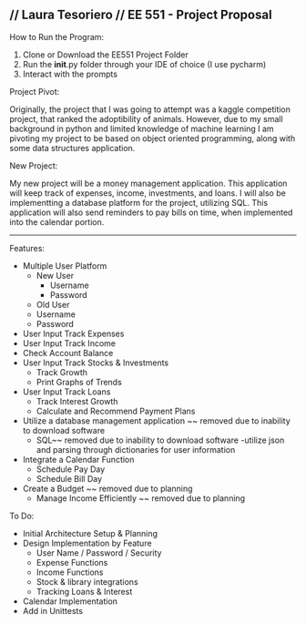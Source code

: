 // Laura Tesoriero // EE 551 - Project Proposal
--------------------------------------------------
How to Run the Program:

1. Clone or Download the EE551 Project Folder
2. Run the __init__.py folder through your IDE of choice (I use pycharm)
3. Interact with the prompts


Project Pivot:

Originally, the project that I was going to attempt was a kaggle competition project, that ranked the adoptibility of animals. However, 
due to my small background in python and limited knowledge of machine learning I am pivoting my project to be based on object oriented 
programming, along with some data structures application. 

New Project:

My new project will be a money management application. This application will keep track of expenses, income, investments, and loans. I 
will also be implementting a database platform for the project, utilizing SQL. This application will also send reminders to pay bills on 
time, when implemented into the calendar portion. 


---------------
Features:
- Multiple User Platform
  - New User
    - Username
     - Password
   - Old User 
    - Username
    - Password  
- User Input Track Expenses
- User Input Track Income
- Check Account Balance 
- User Input Track Stocks & Investments
  - Track Growth
  - Print Graphs of Trends
- User Input Track Loans 
  - Track Interest Growth
  - Calculate and Recommend Payment Plans
- Utilize a database management application ~~ removed due to inability to download software
  - SQL~~ removed due to inability to download software
-utilize json and parsing through dictionaries for user information
- Integrate a Calendar Function
  - Schedule Pay Day
  - Schedule Bill Day
- Create a Budget ~~ removed due to planning 
  - Manage Income Efficiently  ~~ removed due to planning 

To Do:
- Initial Architecture Setup & Planning
- Design Implementation by Feature
  - User Name / Password / Security
  - Expense Functions
  - Income Functions
  - Stock & library integrations
  - Tracking Loans & Interest
- Calendar Implementation
- Add in Unittests
